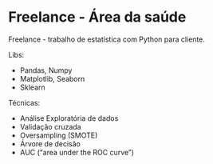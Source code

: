 # Freelance - Área da saúde

Freelance - trabalho de estatística com Python para cliente.

Libs:
- Pandas, Numpy
- Matplotlib, Seaborn
- Sklearn

Técnicas:
- Análise Exploratória de dados
- Validação cruzada
- Oversampling (SMOTE)
- Árvore de decisão
- AUC (“area under the ROC curve”)
